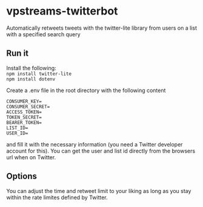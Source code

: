 # vpstreams-twitterbot

Automatically retweets tweets with the twitter-lite library from users on a list with a specified search query

## Run it

Install the following:  
`npm install twitter-lite`  
`npm install dotenv`

Create a .env file in the root directory with the following content
```
CONSUMER_KEY=
CONSUMER_SECRET=
ACCESS_TOKEN=
TOKEN_SECRET=
BEARER_TOKEN=
LIST_ID=
USER_ID=
```
and fill it with the necessary information (you need a Twitter developer account for this). You can get the user and list id directly from the browsers url when on Twitter.

## Options
You can adjust the time and retweet limit to your liking as long as you stay within the rate limites defined by Twitter.